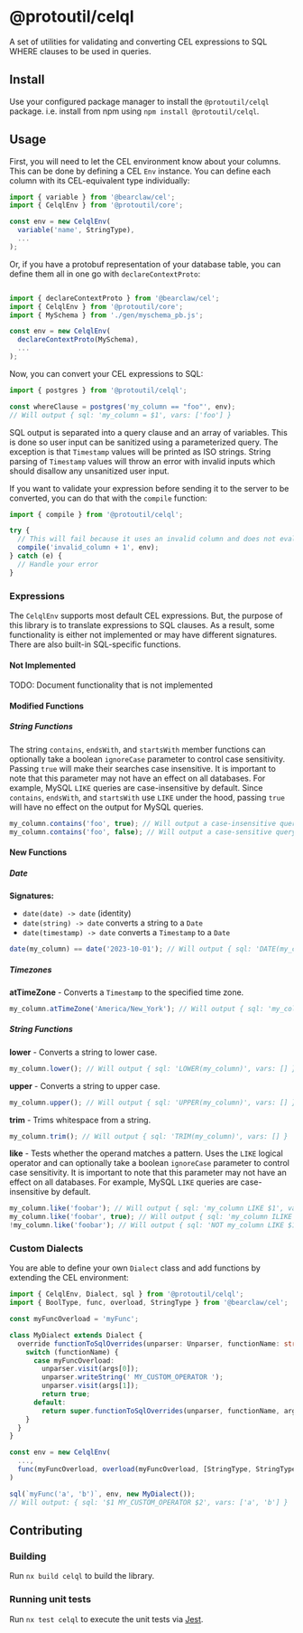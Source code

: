 # @protoutil/celql

A set of utilities for validating and converting CEL expressions to SQL WHERE clauses to be used in queries.

## Install

Use your configured package manager to install the `@protoutil/celql` package. i.e. install from npm using `npm install @protoutil/celql`.

## Usage

First, you will need to let the CEL environment know about your columns. This can be done by defining a CEL `Env` instance. You can define each column with its CEL-equivalent type individually:

```typescript
import { variable } from '@bearclaw/cel';
import { CelqlEnv } from '@protoutil/core';

const env = new CelqlEnv(
  variable('name', StringType),
  ...
);
```

Or, if you have a protobuf representation of your database table, you can define them all in one go with `declareContextProto`:

```typescript

import { declareContextProto } from '@bearclaw/cel';
import { CelqlEnv } from '@protoutil/core';
import { MySchema } from './gen/myschema_pb.js';

const env = new CelqlEnv(
  declareContextProto(MySchema),
  ...
);
```

Now, you can convert your CEL expressions to SQL:

```typescript
import { postgres } from '@protoutil/celql';

const whereClause = postgres('my_column == "foo"', env);
// Will output { sql: 'my_column = $1', vars: ['foo'] }
```

SQL output is separated into a query clause and an array of variables. This is done so user input can be sanitized using a parameterized query. The exception is that `Timestamp` values will be printed as ISO strings. String parsing of `Timestamp` values will throw an error with invalid inputs which should disallow any unsanitized user input.

If you want to validate your expression before sending it to the server to be converted, you can do that with the `compile` function:

```typescript
import { compile } from '@protoutil/celql';

try {
  // This will fail because it uses an invalid column and does not evaluate to a boolean expression
  compile('invalid_column + 1', env);
} catch (e) {
  // Handle your error
}
```

### Expressions

The `CelqlEnv` supports most default CEL expressions. But, the purpose of this library is to translate expressions to SQL clauses. As a result, some functionality is either not implemented or may have different signatures. There are also built-in SQL-specific functions.

#### Not Implemented

TODO: Document functionality that is not implemented

#### Modified Functions

##### String Functions

The string `contains`, `endsWith`, and `startsWith` member functions can optionally take a boolean `ignoreCase` parameter to control case sensitivity. Passing `true` will make their searches case insensitive. It is important to note that this parameter may not have an effect on all databases. For example, MySQL `LIKE` queries are case-insensitive by default. Since `contains`, `endsWith`, and `startsWith` use `LIKE` under the hood, passing `true` will have no effect on the output for MySQL queries.

```typescript
my_column.contains('foo', true); // Will output a case-insensitive query i.e. ILIKE for PostgreSQL
my_column.contains('foo', false); // Will output a case-sensitive query i.e. LIKE for PostgreSQL
```

#### New Functions

##### Date

**Signatures:**

- `date(date) -> date` (identity)
- `date(string) -> date` converts a string to a `Date`
- `date(timestamp) -> date` converts a `Timestamp` to a `Date`

```typescript
date(my_column) == date('2023-10-01'); // Will output { sql: 'DATE(my_column) = DATE($1)', vars: ['2023-10-01'] }
```

##### Timezones

**atTimeZone** \- Converts a `Timestamp` to the specified time zone.

```typescript
my_column.atTimeZone('America/New_York'); // Will output { sql: 'my_column AT TIME ZONE $1', vars: ['America/New_York'] }
```

##### String Functions

**lower** \- Converts a string to lower case.

```typescript
my_column.lower(); // Will output { sql: 'LOWER(my_column)', vars: [] }
```

**upper** \- Converts a string to upper case.

```typescript
my_column.upper(); // Will output { sql: 'UPPER(my_column)', vars: [] }
```

**trim** \- Trims whitespace from a string.

```typescript
my_column.trim(); // Will output { sql: 'TRIM(my_column)', vars: [] }
```

**like** \- Tests whether the operand matches a pattern. Uses the `LIKE` logical operator and can optionally take a boolean `ignoreCase` parameter to control case sensitivity. It is important to note that this parameter may not have an effect on all databases. For example, MySQL `LIKE` queries are case-insensitive by default.

```typescript
my_column.like('foobar'); // Will output { sql: 'my_column LIKE $1', vars: ['foobar'] }
my_column.like('foobar', true); // Will output { sql: 'my_column ILIKE $1', vars: ['foobar'] } for PostgreSQL
!my_column.like('foobar'); // Will output { sql: 'NOT my_column LIKE $1', vars: ['foobar'] }
```

### Custom Dialects

You are able to define your own `Dialect` class and add functions by extending the CEL environment:

```typescript
import { CelqlEnv, Dialect, sql } from '@protoutil/celql';
import { BoolType, func, overload, StringType } from '@bearclaw/cel';

const myFuncOverload = 'myFunc';

class MyDialect extends Dialect {
  override functionToSqlOverrides(unparser: Unparser, functionName: string, args: Expr[]): boolean {
    switch (functionName) {
      case myFuncOverload:
        unparser.visit(args[0]);
        unparser.writeString(' MY_CUSTOM_OPERATOR ');
        unparser.visit(args[1]);
        return true;
      default:
        return super.functionToSqlOverrides(unparser, functionName, args);
    }
  }
}

const env = new CelqlEnv(
  ...,
  func(myFuncOverload, overload(myFuncOverload, [StringType, StringType], BoolType))
)

sql(`myFunc('a', 'b')`, env, new MyDialect());
// Will output: { sql: '$1 MY_CUSTOM_OPERATOR $2', vars: ['a', 'b'] }
```

## Contributing

### Building

Run `nx build celql` to build the library.

### Running unit tests

Run `nx test celql` to execute the unit tests via [Jest](https://jestjs.io).

